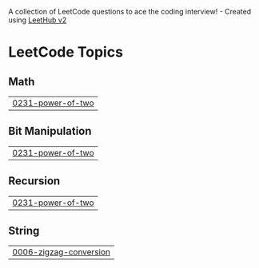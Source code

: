 A collection of LeetCode questions to ace the coding interview! - Created using [LeetHub v2](https://github.com/arunbhardwaj/LeetHub-2.0)
<!---LeetCode Topics Start-->
# LeetCode Topics
## Math
|  |
| ------- |
| [0231-power-of-two](https://github.com/satyamgits07/LeetCode_Question_Solving/tree/master/0231-power-of-two) |
## Bit Manipulation
|  |
| ------- |
| [0231-power-of-two](https://github.com/satyamgits07/LeetCode_Question_Solving/tree/master/0231-power-of-two) |
## Recursion
|  |
| ------- |
| [0231-power-of-two](https://github.com/satyamgits07/LeetCode_Question_Solving/tree/master/0231-power-of-two) |
## String
|  |
| ------- |
| [0006-zigzag-conversion](https://github.com/satyamgits07/LeetCode_Question_Solving/tree/master/0006-zigzag-conversion) |
<!---LeetCode Topics End-->